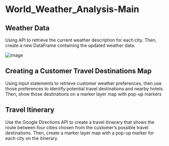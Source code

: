 # World_Weather_Analysis-Main

## Weather Data

Using API to retrieve the current weather description for each city. Then, create a new DataFrame containing the updated weather data.

![image](https://user-images.githubusercontent.com/98790082/178427461-e1972378-ba8c-4ea0-a621-ff24c9d6c576.png)

## Creating a Customer Travel Destinations Map

Using input statements to retrieve customer weather preferences, then use those preferences to identify potential travel destinations and nearby hotels. Then, show those destinations on a marker layer map with pop-up markers

## Travel Itinerary

Use the Google Directions API to create a travel itinerary that shows the route between four cities chosen from the customer’s possible travel destinations. Then, create a marker layer map with a pop-up marker for each city on the itinerary.
